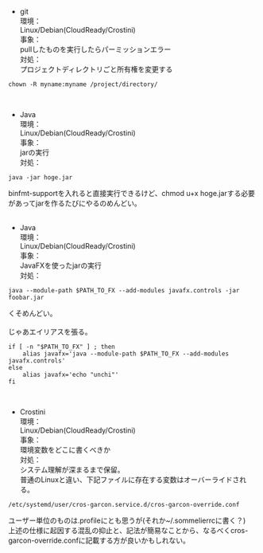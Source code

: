 - git  
環境：  
Linux/Debian(CloudReady/Crostini)  
事象：  
pullしたものを実行したらパーミッションエラー  
対処：  
プロジェクトディレクトリごと所有権を変更する   
~~~
chown -R myname:myname /project/directory/
~~~
<br>

- Java  
環境：  
Linux/Debian(CloudReady/Crostini)  
事象：  
jarの実行  
対処：  
~~~
java -jar hoge.jar
~~~
binfmt-supportを入れると直接実行できるけど、chmod u+x hoge.jarする必要があってjarを作るたびにやるのめんどい。  
<br>

- Java  
環境：  
Linux/Debian(CloudReady/Crostini)  
事象：  
JavaFXを使ったjarの実行  
対処：  
~~~
java --module-path $PATH_TO_FX --add-modules javafx.controls -jar foobar.jar  
~~~
くそめんどい。  
<br>
じゃあエイリアスを張る。  
~~~
if [ -n "$PATH_TO_FX" ] ; then
    alias javafx='java --module-path $PATH_TO_FX --add-modules javafx.controls'
else
    alias javafx='echo "unchi"'
fi
~~~  
<br>

- Crostini  
環境：  
Linux/Debian(CloudReady/Crostini)  
事象：  
環境変数をどこに書くべきか  
対処：  
システム理解が深まるまで保留。  
普通のLinuxと違い、下記ファイルに存在する変数はオーバーライドされる。  
~~~
/etc/systemd/user/cros-garcon.service.d/cros-garcon-override.conf  
~~~
ユーザー単位のものは.profileにとも思うが(それか~/.sommelierrcに書く？)  
上述の仕様に起因する混乱の抑止と、記法が簡易なことから、なるべくcros-garcon-override.confに記載する方が良いかもしれない。    
<br>
